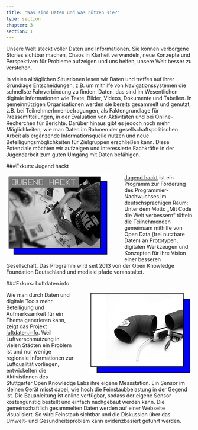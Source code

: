 ```yaml
---
title: "Was sind Daten und was nützen sie?"
type: section
chapter: 3
section: 1
---
```


Unsere Welt steckt voller Daten und Informationen. Sie können
verborgene Stories sichtbar machen, Chaos in Klarheit verwandeln,
neue Konzepte und Perspektiven für Probleme aufzeigen
und uns helfen, unsere Welt besser zu verstehen.

In vielen alltäglichen Situationen lesen wir Daten und treffen auf
ihrer Grundlage Entscheidungen, z.B. um mithilfe von Navigationssystemen
die schnellste Fahrverbindung zu finden.
Daten, das sind im Wesentlichen digitale Informationen wie
Texte, Bilder, Videos, Dokumente und Tabellen. In gemeinnützigen
Organisationen werden sie bereits gesammelt und
genutzt, z.B. bei TeilnehmerInnenbefragungen, als Faktengrundlage
für Pressemitteilungen, in der Evaluation von Aktivitäten
und bei Online-Recherchen für Berichte. Darüber hinaus
gibt es jedoch noch mehr Möglichkeiten, wie man Daten im
Rahmen der gesellschaftspolitischen Arbeit als ergänzende
Informationsquelle nutzen und neue Beteiligungsmöglichkeiten
für Zielgruppen erschließen kann. Diese Potenziale möchten wir
aufzeigen und interessierte Fachkräfte in der Jugendarbeit zum
guten Umgang mit Daten befähigen.

###Exkurs: Jugend hackt

<div style="margin-right: 0px; float: left; margin-right: 40px; margin-bottom: 10px">
	    <img src="/images/jugendhackt.png"  style="display: block; max-width:280px; "/>
	</div>

[Jugend hackt](https://jugendhackt.org/ "Jugend hackt") ist ein Programm zur Förderung des Programmier-
Nachwuchses im deutschsprachigen Raum: Unter dem Motto
„Mit Code die Welt verbessern“ tüfteln die Teilnehmenden
gemeinsam mithilfe von Open Data (frei nutzbare Daten) an
Prototypen, digitalen Werkzeugen und Konzepten für ihre Vision
einer besseren Gesellschaft. Das Programm wird seit 2013 von
der Open Knowledge Foundation Deutschland und mediale pfade
veranstaltet.


###Exkurs: Luftdaten.info
<div style="margin-right: 0px; float: right; margin-left: 40px; margin-bottom: 10px">
	    <img src="/images/luftdaten.png"  style="display: block; max-width:280px; "/>
	</div>


Wie man durch Daten und digitale Tools mehr Beteiligung und
Aufmerksamkeit für ein Thema generieren kann, zeigt das
Projekt [luftdaten.info](https://luftdaten.info "luftdaten.info"). Weil Luftverschmutzung in vielen Städten
ein Problem ist und nur wenige regionale Informationen zur Luftqualität
vorliegen, entwickelten die AktivistInnen des Stuttgarter
Open Knowledge Labs ihre eigene Messstation. Ein Sensor
im kleinen Gerät misst dabei, wie hoch die Feinstaubbelastung in
der Gegend ist. Die Bauanleitung ist online verfügbar, sodass der
eigene Sensor kostengünstig bestellt und einfach nachgebaut
werden kann. Die gemeinschaftlich gesammelten Daten werden
auf einer Webseite visualisiert. So wird Feinstaub sichtbar und
die Diskussion über das Umwelt- und Gesundheitsproblem kann
evidenzbasiert geführt werden.